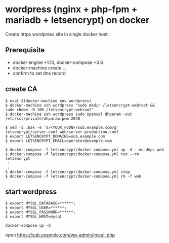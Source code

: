 # wordpress (nginx + php-fpm + mariadb + letsencrypt) on docker

Create https wordpress site in single docker host.

## Prerequisite
- docker engine +1.10, docker-compose +0.6
- docker-machine create ... 
- confirm to set dns record  
 
## create CA

```
$ eval $(docker-machine env wordpress)
$ docker-machine ssh wordpress "sudo mkdir /letsencrypt-webroot && sudo chown -R 100 /letsencrypt-webroot"
$ docker-machine ssh wordpress sudo openssl dhparam -out /etc/ssl/private/dhparam.pem 2048

$ sed -i .bak -e 's/<YOUR_FQDN>/sub.example.com/g'  letsencrypt/server.conf web/server-production.conf 
$ export LETSENCRYPT_DOMAINS=sub.example.com
$ export LETSENCRYPT_EMAIL=operator@example.com

$ docker-compose -f letsencrypt/docker-compose.yml up -d --no-deps web
$ docker-compose -f letsencrypt/docker-compose.yml run --rm  letsencrypt
 :
 :
$ docker-compose -f letsencrypt/docker-compose.yml stop
$ docker-compose -f letsencrypt/docker-compose.yml rm -f web
```

## start wordpress

```
$ export MYSQL_DATABASE=******;
$ export MYSQL_USER=******;
$ export MYSQL_PASSWORD=******;
$ export MYSQL_HOST=mysql

docker-compose up -d
```

open https://sub.example.com/wp-admin/install.php

